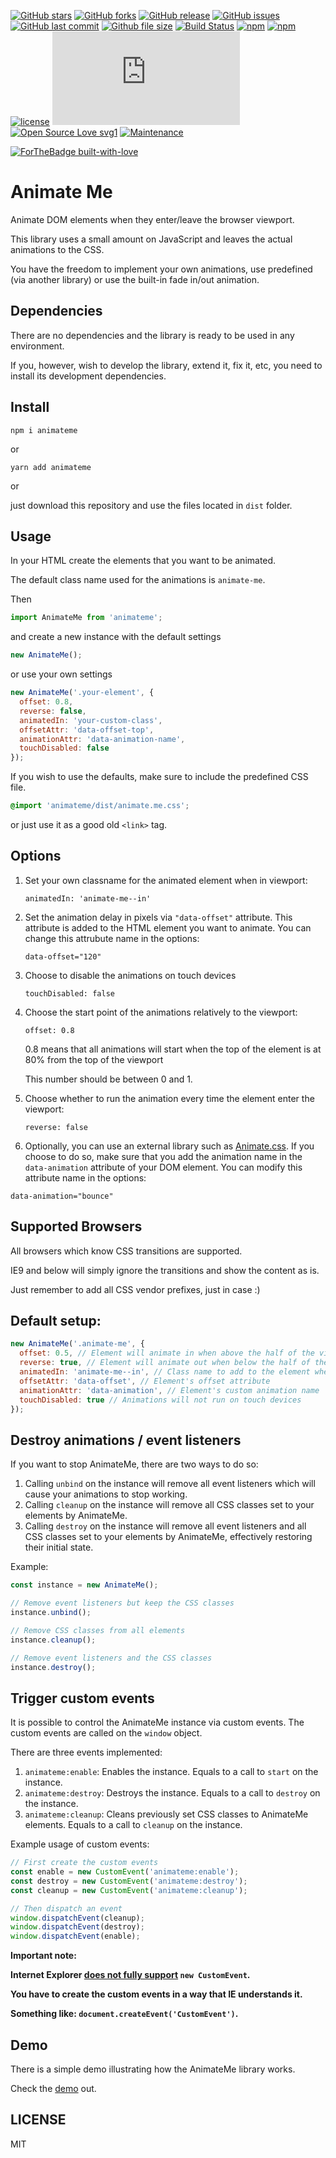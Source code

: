 [![GitHub stars](https://img.shields.io/github/stars/scriptex/AnimateMe.svg?style=social&label=Stars)](https://github.com/scriptex/AnimateMe)
[![GitHub forks](https://img.shields.io/github/forks/scriptex/AnimateMe.svg?style=social&label=Fork)](https://github.com/scriptex/AnimateMe/network#fork-destination-box)
[![GitHub release](https://img.shields.io/github/release/scriptex/AnimateMe.svg)](https://github.com/scriptex/AnimateMe/releases/latest)
[![GitHub issues](https://img.shields.io/github/issues/scriptex/AnimateMe.svg)](https://github.com/scriptex/AnimateMe/issues)
[![GitHub last commit](https://img.shields.io/github/last-commit/scriptex/AnimateMe.svg)](https://github.com/scriptex/AnimateMe/commits/master)
[![Github file size](https://img.shields.io/github/size/scriptex/AnimateMe/dist/animate.me.min.js.svg)](https://github.com/scriptex/AnimateMe)
[![Build Status](https://travis-ci.org/scriptex/AnimateMe.svg?branch=master)](https://travis-ci.org/scriptex/AnimateMe)
[![npm](https://img.shields.io/npm/dt/animateme.svg)](https://www.npmjs.com/package/animateme)
[![npm](https://img.shields.io/npm/v/animateme.svg)](https://www.npmjs.com/package/animateme)
[![license](https://img.shields.io/github/license/scriptex/AnimateMe.svg)](https://github.com/scriptex/AnimateMe)
[![Analytics](https://ga-beacon.appspot.com/UA-83446952-1/github.com/scriptex/AnimateMe/README.md)](https://github.com/scriptex/AnimateMe/)
[![Open Source Love svg1](https://badges.frapsoft.com/os/v1/open-source.svg?v=103)](https://github.com/scriptex/AnimateMe/)
[![Maintenance](https://img.shields.io/badge/Maintained%3F-yes-green.svg)](https://github.com/scriptex/AnimateMe/graphs/commit-activity)

[![ForTheBadge built-with-love](http://ForTheBadge.com/images/badges/built-with-love.svg)](https://github.com/scriptex/)

# Animate Me

Animate DOM elements when they enter/leave the browser viewport.

This library uses a small amount on JavaScript and leaves the actual animations to the CSS.

You have the freedom to implement your own animations, use predefined (via another library) or use the built-in fade in/out animation.

## Dependencies

There are no dependencies and the library is ready to be used in any environment.

If you, however, wish to develop the library, extend it, fix it, etc, you need to install its development dependencies.

## Install

```console
npm i animateme
```

or

```console
yarn add animateme
```

or

just download this repository and use the files located in `dist` folder.

## Usage

In your HTML create the elements that you want to be animated.

The default class name used for the animations is `animate-me`.

Then

```javascript
import AnimateMe from 'animateme';
```

and create a new instance with the default settings

```javascript
new AnimateMe();
```

or use your own settings

```javascript
new AnimateMe('.your-element', {
  offset: 0.8,
  reverse: false,
  animatedIn: 'your-custom-class',
  offsetAttr: 'data-offset-top',
  animationAttr: 'data-animation-name',
  touchDisabled: false
});
```

If you wish to use the defaults, make sure to include the predefined CSS file.

```css
@import 'animateme/dist/animate.me.css';
```

or just use it as a good old `<link>` tag.

## Options

1.  Set your own classname for the animated element when in viewport:

    `animatedIn: 'animate-me--in'`

2.  Set the animation delay in pixels via `"data-offset"` attribute. This attribute is added to the HTML element you want to animate. You can change this attrubute name in the options:

    `data-offset="120"`

3.  Choose to disable the animations on touch devices

    `touchDisabled: false`

4.  Choose the start point of the animations relatively to the viewport:

    `offset: 0.8`

    0.8 means that all animations will start when the top of the element is at 80% from the top of the viewport

    This number should be between 0 and 1.

5.  Choose whether to run the animation every time the element enter the viewport:

    `reverse: false`

6.  Optionally, you can use an external library such as [Animate.css](https://daneden.github.io/animate.css/). If you choose to do so, make sure that you add the animation name in the `data-animation` attribute of your DOM element. You can modify this attribute name in the options:

`data-animation="bounce"`

## Supported Browsers

All browsers which know CSS transitions are supported.

IE9 and below will simply ignore the transitions and show the content as is.

Just remember to add all CSS vendor prefixes, just in case :)

## Default setup:

```javascript
new AnimateMe('.animate-me', {
  offset: 0.5, // Element will animate in when above the half of the viewport
  reverse: true, // Element will animate out when below the half of the viewport
  animatedIn: 'animate-me--in', // Class name to add to the element when above half of the viewport
  offsetAttr: 'data-offset', // Element's offset attribute
  animationAttr: 'data-animation', // Element's custom animation name
  touchDisabled: true // Animations will not run on touch devices
});
```

## Destroy animations / event listeners

If you want to stop AnimateMe, there are two ways to do so:

1.  Calling `unbind` on the instance will remove all event listeners which will cause your animations to stop working.
2.  Calling `cleanup` on the instance will remove all CSS classes set to your elements by AnimateMe.
3.  Calling `destroy` on the instance will remove all event listeners and all CSS classes set to your elements by AnimateMe, effectively restoring their initial state.

Example:

```javascript
const instance = new AnimateMe();

// Remove event listeners but keep the CSS classes
instance.unbind();

// Remove CSS classes from all elements
instance.cleanup();

// Remove event listeners and the CSS classes
instance.destroy();
```

## Trigger custom events

It is possible to control the AnimateMe instance via custom events.
The custom events are called on the `window` object.

There are three events implemented:

1.  `animateme:enable`: Enables the instance. Equals to a call to `start` on the instance.
2.  `animateme:destroy`: Destroys the instance. Equals to a call to `destroy` on the instance.
3.  `animateme:cleanup`: Cleans previously set CSS classes to AnimateMe elements. Equals to a call to `cleanup` on the instance.

Example usage of custom events:

```javascript
// First create the custom events
const enable = new CustomEvent('animateme:enable');
const destroy = new CustomEvent('animateme:destroy');
const cleanup = new CustomEvent('animateme:cleanup');

// Then dispatch an event
window.dispatchEvent(cleanup);
window.dispatchEvent(destroy);
window.dispatchEvent(enable);
```

**Important note:**

**Internet Explorer [does not fully support](https://caniuse.com/#feat=customevent) `new CustomEvent`.**

**You have to create the custom events in a way that IE understands it.**

**Something like: `document.createEvent('CustomEvent')`.**

## Demo

There is a simple demo illustrating how the AnimateMe library works.

Check the [demo](https://github.com/scriptex/AnimateMe/blob/master/demo/index.html) out.

## LICENSE

MIT
